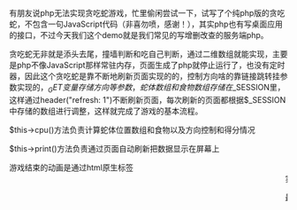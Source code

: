 有朋友说php无法实现贪吃蛇游戏，忙里偷闲尝试一下，试写了个纯php版的贪吃蛇，不包含一句JavaScript代码（非喜勿喷，感谢！），其实php也有写桌面应用的接口，不过今天我们这个demo就是我们常见的写增删改查的服务端php。

贪吃蛇无非就是添头去尾，撞墙判断和吃自己判断，通过二维数组就能实现，主要是php不像JavaScript那样常驻内存，页面生成了php就停止运行了，也没有定时器，因此这个贪吃蛇是靠不断地刷新页面实现的的，控制方向啥的靠链接跳转挂参数实现的，$_GET变量存储方向等参数，蛇体数组和食物数组存储在$_SESSION里，这样通过header("refresh: 1")不断刷新页面，每次刷新的页面都根据$_SESSION中存储的数组进行调整，这样就完成了游戏的基本流程。

$this->cpu()方法负责计算蛇体位置数组和食物以及方向控制和得分情况

$this->print()方法负责通过页面自动刷新把数据显示在屏幕上

游戏结束的动画是通过html原生标签<marquee>实现的。

最后，这个代码都是在手机上写的，最近发现ios上新出了个phpwin的app，可以写php代码也可以运行。
